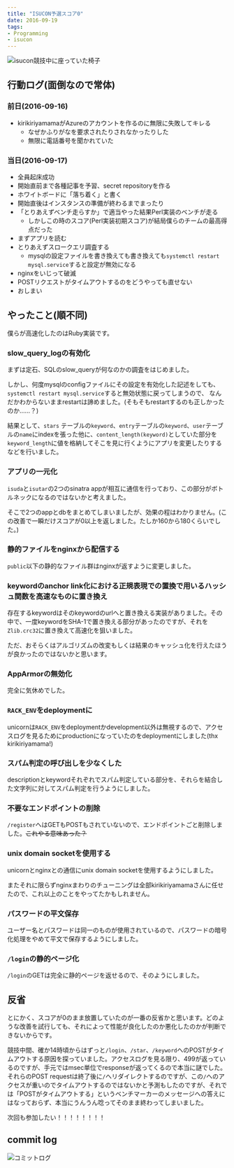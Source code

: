 ```yaml
---
title: "ISUCON予選スコア0"
date: 2016-09-19
tags:
- Programming
- isucon
---
```


![isucon競技中に座っていた椅子](2016/isucon-used-chairs.jpg)

## 行動ログ(面倒なので常体)
### 前日(2016-09-16)
- kirikiriyamamaがAzureのアカウントを作るのに無限に失敗してキレる
  - なぜかふりがなを要求されたりされなかったりした
  - 無限に電話番号を聞かれていた

### 当日(2016-09-17)
- 全員起床成功
- 開始直前まで各種記事を予習、secret repositoryを作る
- ホワイトボードに「落ち着く」と書く
- 開始直後はインスタンスの準備が終わるまでまったり
- 「とりあえずベンチ走らすか」で適当やった結果Perl実装のベンチが走る
  - しかしこの時のスコア(Perl実装初期スコア)が結局僕らのチームの最高得点だった
- まずアプリを読む
- とりあえずスロークエリ調査する
  - mysqlの設定ファイルを書き換えても書き換えても`systemctl restart mysql.service`すると設定が無効になる
- nginxをいじって破滅
- POSTリクエストがタイムアウトするのをどうやっても直せない
- おしまい

## やったこと(順不同)
僕らが高速化したのはRuby実装です。

### slow\_query\_logの有効化
まずは定石、SQLのslow_queryが何なのかの調査をはじめました。

しかし、何度mysqlのconfigファイルにその設定を有効化した記述をしても、`systemctl restart mysql.service`すると無効状態に戻ってしまうので、
なんだかわからないままrestartは諦めました。(そもそもrestartするのも正しかったのか……？)

結果として、`stars` テーブルの`keyword`、`entry`テーブルの`keyword`、`user`テーブルの`name`にindexを張った他に、`content_length(keyword)`としていた部分を
`keyword_length`に値を格納してそこを見に行くようにアプリを変更したりするなどを行いました。

### アプリの一元化
`isuda`と`isutar`の2つのsinatra appが相互に通信を行っており、この部分がボトルネックになるのではないかと考えました。

そこで2つのappとdbをまとめてしまいましたが、効果の程はわかりません。(この改善で一瞬だけスコアが0以上を返しました。たしか160から180くらいでした。)

### 静的ファイルをnginxから配信する
`public`以下の静的なファイル群はnginxが返すように変更しました。

### keywordのanchor link化における正規表現での置換で用いるハッシュ関数を高速なものに置き換え
存在するkeywordはそのkeywordのurlへと置き換える実装がありました。その中で、一度keywordをSHA-1で置き換える部分があったのですが、それを`Zlib.crc32`に置き換えて高速化を狙いました。

ただ、おそらくはアルゴリズムの改変もしくは結果のキャッシュ化を行えたほうが良かったのではないかと思います。

### AppArmorの無効化
完全に気休めでした。

### `RACK_ENV`をdeploymentに
unicornは`RACK_ENV`をdeploymentかdevelopment以外は無視するので、アクセスログを見るためにproductionになっていたのをdeploymentにしました(thx kirikiriyamama!)

### スパム判定の呼び出しを少なくした
descriptionとkeywordそれぞれでスパム判定している部分を、それらを結合した文字列に対してスパム判定を行うようにしました。

### 不要なエンドポイントの削除
`/register`へはGETもPOSTもされていないので、エンドポイントごと削除しました。~~これやる意味あった？~~

### unix domain socketを使用する
unicornとnginxとの通信にunix domain socketを使用するようにしました。

またそれに限らずnginxまわりのチューニングは全部kirikiriyamamaさんに任せたので、これ以上のことをやってたかもしれません。

### パスワードの平文保存
ユーザー名とパスワードは同一のものが使用されているので、パスワードの暗号化処理をやめて平文で保存するようにしました。

### `/login`の静的ページ化
`/login`のGETは完全に静的ページを返せるので、そのようにしました。

## 反省
とにかく、スコアが0のまま放置していたのが一番の反省かと思います。どのような改善を試行しても、それによって性能が良化したのか悪化したのかが判断できないからです。

競技中間、確か14時頃からはずっと`/login`、`/star`、`/keyword`へのPOSTがタイムアウトする原因を探っていました。アクセスログを見る限り、499が返っているのですが、手元ではmsec単位でresponseが返ってくるので本当に謎でした。それらのPOST requestは終了後に`/`へリダイレクトするのですが、この`/`へのアクセスが重いのでタイムアウトするのではないかと予測もしたのですが、それでは「POSTがタイムアウトする」というベンチマーカーのメッセージへの答えにはなっておらず、本当にうんうん唸ってそのまま終わってしまいました。

次回も参加したい！！！！！！！！

## commit log
![コミットログ](2016/isucon-commit-log.png)
